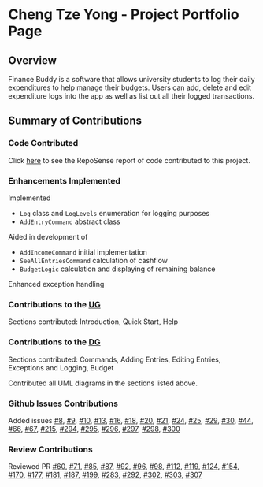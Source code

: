 # Cheng Tze Yong - Project Portfolio Page

## Overview

Finance Buddy is a software that allows university students to log their daily expenditures
to help manage their budgets. Users can add, delete and edit expenditure logs
into the app as well as list out all their logged transactions.

## Summary of Contributions

### Code Contributed

Click
[here](https://nus-cs2113-ay2425s1.github.io/tp-dashboard/?search=ctzeyong&breakdown=true&sort=groupTitle%20dsc&sortWithin=title&since=2024-09-20&timeframe=commit&mergegroup=&groupSelect=groupByRepos&checkedFileTypes=docs~functional-code~test-code~other&tabOpen=true&tabType=authorship&tabAuthor=ctzeyong&tabRepo=AY2425S1-CS2113-W14-3%2Ftp%5Bmaster%5D&authorshipIsMergeGroup=false&authorshipFileTypes=docs~functional-code~test-code&authorshipIsBinaryFileTypeChecked=false&authorshipIsIgnoredFilesChecked=false)
to see the RepoSense report of code contributed to this project.

### Enhancements Implemented

Implemented
- `Log` class and `LogLevels` enumeration for logging purposes
- `AddEntryCommand` abstract class

Aided in development of
- `AddIncomeCommand` initial implementation
- `SeeAllEntriesCommand` calculation of cashflow
- `BudgetLogic` calculation and displaying of remaining balance

Enhanced exception handling

### Contributions to the [UG](https://ay2425s1-cs2113-w14-3.github.io/tp/UserGuide.html)

Sections contributed: Introduction, Quick Start, Help

### Contributions to the [DG](https://ay2425s1-cs2113-w14-3.github.io/tp/DeveloperGuide.html)

Sections contributed:
Commands, Adding Entries, Editing Entries, Exceptions and Logging, Budget

Contributed all UML diagrams in the sections listed above.

### Github Issues Contributions

Added issues
[#8](https://github.com/AY2425S1-CS2113-W14-3/tp/issues/8),
[#9](https://github.com/AY2425S1-CS2113-W14-3/tp/issues/9),
[#10](https://github.com/AY2425S1-CS2113-W14-3/tp/issues/10),
[#13](https://github.com/AY2425S1-CS2113-W14-3/tp/issues/13),
[#16](https://github.com/AY2425S1-CS2113-W14-3/tp/issues/16),
[#18](https://github.com/AY2425S1-CS2113-W14-3/tp/issues/18),
[#20](https://github.com/AY2425S1-CS2113-W14-3/tp/issues/20),
[#21](https://github.com/AY2425S1-CS2113-W14-3/tp/issues/21),
[#24](https://github.com/AY2425S1-CS2113-W14-3/tp/issues/24),
[#25](https://github.com/AY2425S1-CS2113-W14-3/tp/issues/25),
[#29](https://github.com/AY2425S1-CS2113-W14-3/tp/issues/29),
[#30](https://github.com/AY2425S1-CS2113-W14-3/tp/issues/30),
[#44](https://github.com/AY2425S1-CS2113-W14-3/tp/issues/44),
[#66](https://github.com/AY2425S1-CS2113-W14-3/tp/issues/66),
[#67](https://github.com/AY2425S1-CS2113-W14-3/tp/issues/67),
[#215](https://github.com/AY2425S1-CS2113-W14-3/tp/issues/215),
[#294](https://github.com/AY2425S1-CS2113-W14-3/tp/issues/294),
[#295](https://github.com/AY2425S1-CS2113-W14-3/tp/issues/295),
[#296](https://github.com/AY2425S1-CS2113-W14-3/tp/issues/296),
[#297](https://github.com/AY2425S1-CS2113-W14-3/tp/issues/297),
[#298](https://github.com/AY2425S1-CS2113-W14-3/tp/issues/298),
[#300](https://github.com/AY2425S1-CS2113-W14-3/tp/issues/300)

### Review Contributions

Reviewed PR
[#60](https://github.com/AY2425S1-CS2113-W14-3/tp/pull/60), 
[#71](https://github.com/AY2425S1-CS2113-W14-3/tp/pull/71),
[#85](https://github.com/AY2425S1-CS2113-W14-3/tp/pull/85),
[#87](https://github.com/AY2425S1-CS2113-W14-3/tp/pull/87),
[#92](https://github.com/AY2425S1-CS2113-W14-3/tp/pull/92),
[#96](https://github.com/AY2425S1-CS2113-W14-3/tp/pull/96),
[#98](https://github.com/AY2425S1-CS2113-W14-3/tp/pull/98),
[#112](https://github.com/AY2425S1-CS2113-W14-3/tp/pull/112),
[#119](https://github.com/AY2425S1-CS2113-W14-3/tp/pull/119),
[#124](https://github.com/AY2425S1-CS2113-W14-3/tp/pull/124),
[#154](https://github.com/AY2425S1-CS2113-W14-3/tp/pull/154),
[#170](https://github.com/AY2425S1-CS2113-W14-3/tp/pull/170),
[#177](https://github.com/AY2425S1-CS2113-W14-3/tp/pull/177),
[#181](https://github.com/AY2425S1-CS2113-W14-3/tp/pull/181),
[#187](https://github.com/AY2425S1-CS2113-W14-3/tp/pull/187),
[#199](https://github.com/AY2425S1-CS2113-W14-3/tp/pull/199),
[#283](https://github.com/AY2425S1-CS2113-W14-3/tp/pull/283),
[#292](https://github.com/AY2425S1-CS2113-W14-3/tp/pull/292),
[#302](https://github.com/AY2425S1-CS2113-W14-3/tp/pull/302),
[#303](https://github.com/AY2425S1-CS2113-W14-3/tp/pull/303),
[#307](https://github.com/AY2425S1-CS2113-W14-3/tp/pull/307)